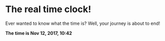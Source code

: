 # The real time clock!

Ever wanted to know what the time is? Well, your journey is about to end!

**The time is Nov 12, 2017, 10:42**